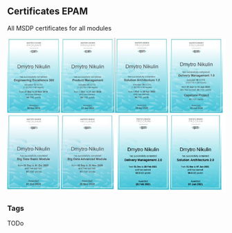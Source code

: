 ## Certificates EPAM
All MSDP certificates for all modules

<img src="./Images/CertsEPAM.jpg" alt="TBD" />

### Tags
TODo